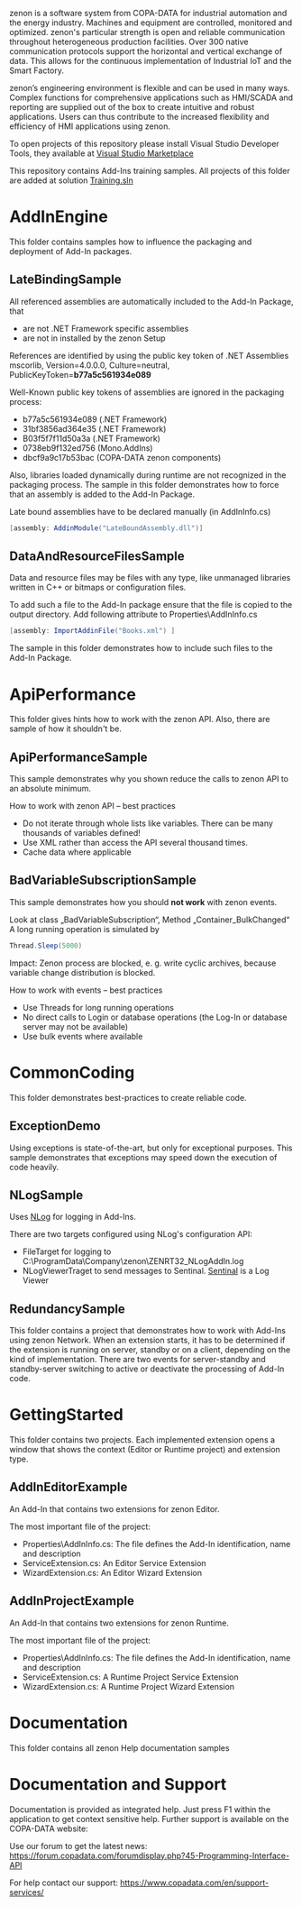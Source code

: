 zenon is a software system from COPA-DATA for industrial automation and the energy industry. Machines and equipment are controlled, monitored and optimized. zenon's particular strength is open and reliable communication throughout heterogeneous production facilities. Over 300 native communication protocols support the horizontal and vertical exchange of data. This allows for the continuous implementation of Industrial IoT and the Smart Factory.

zenon’s engineering environment is flexible and can be used in many ways. Complex functions for comprehensive applications such as HMI/SCADA and reporting are supplied out of the box to create intuitive and robust applications. Users can thus contribute to the increased flexibility and efficiency of HMI applications using zenon.

To open projects of this repository please install Visual Studio Developer Tools, they available at [Visual Studio Marketplace](https://marketplace.visualstudio.com/items?itemName=vs-publisher-1463468.COPA-DATASCADAAdd-InDeveloperToolsforVS) 

This repository contains Add-Ins training samples. All projects of this folder are added at solution [Training.sln](Training.sln)


# AddInEngine

This folder contains samples how to influence the packaging and deployment of Add-In packages.

## LateBindingSample

All referenced assemblies are automatically included to the Add-In Package, that
* are not .NET Framework specific assemblies
* are not in installed by the zenon Setup

References are identified by using the public key token of .NET Assemblies
mscorlib, Version=4.0.0.0, Culture=neutral, PublicKeyToken=<b>b77a5c561934e089</b>

Well-Known public key tokens of assemblies are ignored in the packaging process:
* b77a5c561934e089 (.NET Framework)
* 31bf3856ad364e35 (.NET Framework)
* B03f5f7f11d50a3a (.NET Framework)
* 0738eb9f132ed756 (Mono.AddIns)
* dbcf9a9c17b53bac (COPA-DATA zenon components)

Also, libraries loaded dynamically during runtime are not recognized in the packaging process. The sample in this folder demonstrates how to force that an assembly is added to the Add-In Package.

Late bound assemblies have to be declared manually (in AddInInfo.cs)
```cs
[assembly: AddinModule("LateBoundAssembly.dll")]
```

## DataAndResourceFilesSample

Data and resource files may be files with any type, like unmanaged libraries written in C++ or bitmaps or configuration files.

To add such a file to the Add-In package ensure that the file is copied to the output directory.
Add following attribute to Properties\AddInInfo.cs
```cs
[assembly: ImportAddinFile("Books.xml") ]
```

The sample in this folder demonstrates how to include such files to the Add-In Package.

# ApiPerformance

This folder gives hints how to work with the zenon API. Also, there are sample of how it shouldn't be.

## ApiPerformanceSample

This sample demonstrates why you shown reduce the calls to zenon API to an absolute minimum.

How to work with zenon API – best practices
* Do not iterate through whole lists like variables. There can be many thousands of variables defined!
* Use XML rather than access the API several thousand times.
* Cache data where applicable

## BadVariableSubscriptionSample

This sample demonstrates how you should **not work** with zenon events.

Look at class „BadVariableSubscription“, Method „Container_BulkChanged“ 
A long running operation is simulated by 
```cs
Thread.Sleep(5000)
```

Impact: Zenon process are blocked, e. g. write cyclic archives, because variable change distribution is blocked.

How to work with events – best practices
* Use Threads for long running operations
* No direct calls to Login or database operations (the Log-In or database server may not be available)
* Use bulk events where available


# CommonCoding

This folder demonstrates best-practices to create reliable code.

## ExceptionDemo
Using exceptions is state-of-the-art, but only for exceptional purposes. This sample demonstrates that exceptions may speed down the execution of code heavily.

## NLogSample
<a name="NLogSample"></a>
Uses [NLog](https://github.com/NLog/NLog) for logging in Add-Ins. 

There are two targets configured using NLog's configuration API:
* FileTarget for logging to C:\ProgramData\Company\zenon\ZENRT32_NLogAddIn.log
* NLogViewerTraget to send messages to Sentinal. [Sentinal](http://sentinel.codeplex.com/) is a Log Viewer 


## RedundancySample

This folder contains a project that demonstrates how to work with Add-Ins using zenon Network. When an extension starts, it has to be determined if the extension is running on server, standby or on a client, depending on the kind of implementation. There are two events for server-standby and standby-server switching to active or deactivate the processing of Add-In code.


# GettingStarted
This folder contains two projects. Each implemented extension opens a window that shows the context (Editor or Runtime project) and extension type.


## AddInEditorExample
An Add-In that contains two extensions for zenon Editor. 

The most important file of the project:
* Properties\AddInInfo.cs: The file defines the Add-In identification, name and description
* ServiceExtension.cs: An Editor Service Extension
* WizardExtension.cs: An Editor Wizard Extension


## AddInProjectExample
An Add-In that contains two extensions for zenon Runtime. 

The most important file of the project:
* Properties\AddInInfo.cs: The file defines the Add-In identification, name and description
* ServiceExtension.cs: A Runtime Project Service Extension
* WizardExtension.cs: A Runtime Project Wizard Extension













# Documentation 

This folder contains all zenon Help documentation samples


# Documentation and Support

Documentation is provided as integrated help. Just press F1 within the application to get context sensitive help. Further support is available on the COPA-DATA website:

Use our forum to get the latest news: 
https://forum.copadata.com/forumdisplay.php?45-Programming-Interface-API

For help contact our support: 
https://www.copadata.com/en/support-services/